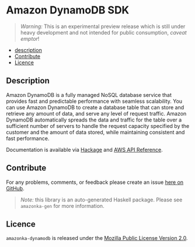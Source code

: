 # Amazon DynamoDB SDK

> _Warning:_ This is an experimental preview release which is still under heavy development and not intended for public consumption, _caveat emptor_!

* [description](#description)
* [Contribute](#contribute)
* [Licence](#licence)

## Description

Amazon DynamoDB is a fully managed NoSQL database service that provides fast
and predictable performance with seamless scalability. You can use Amazon
DynamoDB to create a database table that can store and retrieve any amount of
data, and serve any level of request traffic. Amazon DynamoDB automatically
spreads the data and traffic for the table over a sufficient number of
servers to handle the request capacity specified by the customer and the
amount of data stored, while maintaining consistent and fast performance.

Documentation is available via [Hackage](http://hackage.haskell.org/package/amazonka-dynamodb)
and [AWS API Reference](http://docs.aws.amazon.com/amazondynamodb/latest/APIReference/Welcome.html).


## Contribute

For any problems, comments, or feedback please create an issue [here on GitHub](https://github.com/brendanhay/amazonka/issues).

> _Note:_ this library is an auto-generated Haskell package. Please see `amazonka-gen` for more information.


## Licence

`amazonka-dynamodb` is released under the [Mozilla Public License Version 2.0](http://www.mozilla.org/MPL/).
